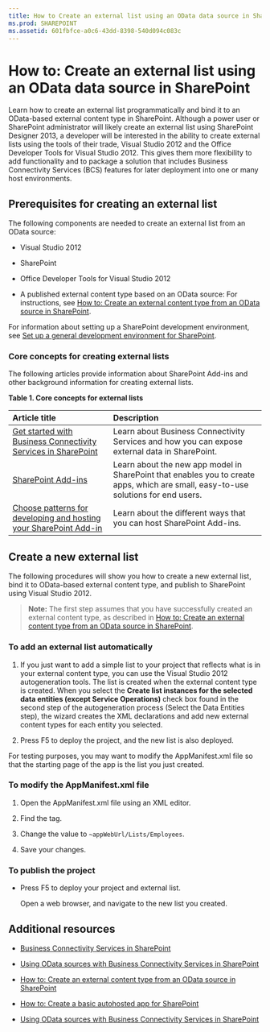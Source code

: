 ```yaml
---
title: How to Create an external list using an OData data source in SharePoint
ms.prod: SHAREPOINT
ms.assetid: 601fbfce-a0c6-43dd-8398-540d094c083c
---
```



# How to: Create an external list using an OData data source in SharePoint
Learn how to create an external list programmatically and bind it to an OData-based external content type in SharePoint.
Although a power user or SharePoint administrator will likely create an external list using SharePoint Designer 2013, a developer will be interested in the ability to create external lists using the tools of their trade, Visual Studio 2012 and the Office Developer Tools for Visual Studio 2012. This gives them more flexibility to add functionality and to package a solution that includes Business Connectivity Services (BCS) features for later deployment into one or many host environments.
  
    
    


## Prerequisites for creating an external list
<a name="bkmk_Prereqs"> </a>

The following components are needed to create an external list from an OData source:
  
    
    

- Visual Studio 2012
    
  
- SharePoint
    
  
- Office Developer Tools for Visual Studio 2012
    
  
- A published external content type based on an OData source: For instructions, see  [How to: Create an external content type from an OData source in SharePoint](how-to-create-an-external-content-type-from-an-odata-source-in-sharepoint).
    
  
For information about setting up a SharePoint development environment, see  [Set up a general development environment for SharePoint](set-up-a-general-development-environment-for-sharepoint).
  
    
    

### Core concepts for creating external lists

The following articles provide information about SharePoint Add-ins and other background information for creating external lists.
  
    
    

**Table 1. Core concepts for external lists**


|**Article title**|**Description**|
|:-----|:-----|
| [Get started with Business Connectivity Services in SharePoint](get-started-with-business-connectivity-services-in-sharepoint) <br/> |Learn about Business Connectivity Services and how you can expose external data in SharePoint.  <br/> |
| [SharePoint Add-ins](http://msdn.microsoft.com/library/cd1eda9e-8e54-4223-93a9-a6ea0d18df70%28Office.15%29.aspx) <br/> |Learn about the new app model in SharePoint that enables you to create apps, which are small, easy-to-use solutions for end users.  <br/> |
| [Choose patterns for developing and hosting your SharePoint Add-in](http://msdn.microsoft.com/library/05ce5435-0a03-4ddc-976b-c33b08d03457%28Office.15%29.aspx) <br/> |Learn about the different ways that you can host SharePoint Add-ins.  <br/> |
   

## Create a new external list
<a name="bkmk_CreateNewVList"> </a>

The following procedures will show you how to create a new external list, bind it to OData-based external content type, and publish to SharePoint using Visual Studio 2012.
  
    
    

> **Note:**
> The first step assumes that you have successfully created an external content type, as described in  [How to: Create an external content type from an OData source in SharePoint](how-to-create-an-external-content-type-from-an-odata-source-in-sharepoint). 
  
    
    


### To add an external list automatically


1. If you just want to add a simple list to your project that reflects what is in your external content type, you can use the Visual Studio 2012 autogeneration tools. The list is created when the external content type is created. When you select the **Create list instances for the selected data entities (except Service Operations)** check box found in the second step of the autogeneration process (Select the Data Entities step), the wizard creates the XML declarations and add new external content types for each entity you selected.
    
  
2. Press F5 to deploy the project, and the new list is also deployed.
    
  
For testing purposes, you may want to modify the AppManifest.xml file so that the starting page of the app is the list you just created. 
  
    
    

### To modify the AppManifest.xml file


1. Open the AppManifest.xml file using an XML editor.
    
  
2. Find the <StartPage> tag.
    
  
3. Change the value to  `~appWebUrl/Lists/Employees`.
    
  
4. Save your changes.
    
  

### To publish the project


- Press F5 to deploy your project and external list. 
    
    Open a web browser, and navigate to the new list you created.
    
  

## Additional resources
<a name="bkmk_AdditionalResources"> </a>


-  [Business Connectivity Services in SharePoint](business-connectivity-services-in-sharepoint)
    
  
-  [Using OData sources with Business Connectivity Services in SharePoint](using-odata-sources-with-business-connectivity-services-in-sharepoint)
    
  
-  [How to: Create an external content type from an OData source in SharePoint](how-to-create-an-external-content-type-from-an-odata-source-in-sharepoint)
    
  
-  [How to: Create a basic autohosted app for SharePoint](http://msdn.microsoft.com/library/0572894d-c437-4b7d-8ac6-8405496e2145%28Office.15%29.aspx)
    
  
-  [Using OData sources with Business Connectivity Services in SharePoint](using-odata-sources-with-business-connectivity-services-in-sharepoint)
    
  

